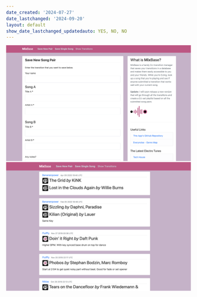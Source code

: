 ```yaml
---
date_created: '2024-07-27'
date_lastchanged: '2024-09-20'
layout: default
show_date_lastchanged_updatedauto: YES, NO, NO
---
```


![](media/cleanshot_2024-07-26-at-19-20-23@2x.png)
![](media/cleanshot_2024-07-26-at-19-19-40@2x.png)